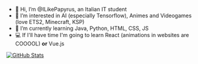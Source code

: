 - 👋 Hi, I’m @ILikePapyrus, an Italian IT student
- 👀 I’m interested in AI (especially Tensorflow), Animes and Videogames (love ETS2, Minecraft, KSP)
- 🌱 I’m currently learning Java, Python, HTML, CSS, JS
- 💻 If I'll have time I'm going to learn React (animations in websites are COOOOL) **or** Vue.js
<!--- - 📫 How to reach me ... --->

<!---
ILikePapyrus/ILikePapyrus is a ✨ special ✨ repository because its `README.md` (this file) appears on your GitHub profile.
You can click the Preview link to take a look at your changes.
--->
[![GitHub Stats](https://gh-readme-profile.vercel.app/api?username=ILikePapyrus&theme=dark)](https://github.com/FajarKim/github-readme-profile)
